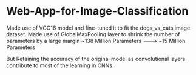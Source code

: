 # Web-App-for-Image-Classification

Made use of VGG16 model and fine-tuned it to fit the dogs_vs_cats image dataset.
Made use of GlobalMaxPooling layer to shrink the number of parameters by a large margin
~138 Million Parameters ---> ~15 Million Parameters

But Retaining the accuracy of the original model as convolutional layers contribute to most of the learning in CNNs. 
